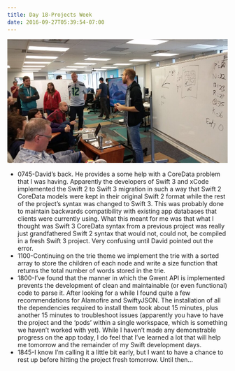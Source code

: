 ```yaml
---
title: Day 18-Projects Week
date: 2016-09-27T05:39:54-07:00
---
```

![Day 18](/assets/day18.jpg)

* 0745-David’s back.  He provides a some help with a CoreData problem that I was having.  Apparently the developers of Swift 3 and xCode implemented the Swift 2 to Swift 3 migration in such a way that Swift 2 CoreData models were kept in their original Swift 2 format while the rest of the project’s syntax was changed to Swift 3. This was probably done to maintain backwards compatibility with existing app databases that clients were currently using.  What this meant for me was that what I thought was Swift 3 CoreData syntax from a previous project was really just grandfathered Swift 2 syntax that would not, could not, be compiled in a fresh Swift 3 project.  Very confusing until David pointed out the error.  
* 1100-Continuing on the trie theme we implement the trie with a sorted array to store the children of each node and write a size function that returns the total number of words stored in the trie.
* 1800-I’ve found that the manner in which the Gwent API is implemented prevents the development of clean and maintainable (or even functional) code to parse it.  After looking for a while I found quite a few recommendations for Alamofire and SwiftyJSON.  The installation of all the dependencies required to install them took about 15 minutes, plus another 15 minutes to troubleshoot issues (apparently you have to have the project and the ‘pods’ within a single workspace, which is something we haven’t worked with yet).  While I haven’t made any demonstrable progress on the app today, I do feel that I’ve learned a lot that will help me tomorrow and the remainder of my Swift development days.
* 1845-I know I’m calling it a little bit early, but I want to have a chance to rest up before hitting the project fresh tomorrow. Until then…
